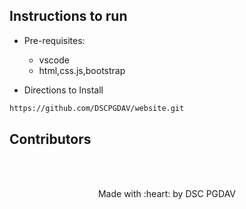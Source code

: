## Instructions to run

* Pre-requisites:
	- vscode 
	- html,css.js,bootstrap
	

* Directions to Install
```bash
https://github.com/DSCPGDAV/website.git
```



## Contributors




<br>
<br>

<p align="center">
	Made with :heart: by DSC PGDAV
</p>

